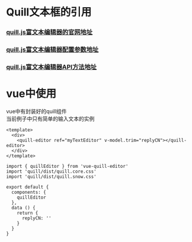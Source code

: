 Quill文本框的引用
====

### [quill.js富文本编辑器的官网地址](https://quilljs.com/)
### [quill.js富文本编辑器配置参数地址](https://quilljs.com/docs/configuration/)
### [quill.js富文本编辑器API方法地址](https://quilljs.com/docs/api/)

# vue中使用
vue中有封装好的quill组件  
当前例子中只有简单的输入文本的实例
```
<template>
  <div>
    <quill-editor ref="myTextEditor" v-model.trim="replyCN"></quill-editor>
  </div>
</template>

import { quillEditor } from 'vue-quill-editor'
import 'quill/dist/quill.core.css'
import 'quill/dist/quill.snow.css'

export default {
  components: {
    quillEditor
  },
  data () {
    return {
      replyCN: ''
    }
  }
}
```